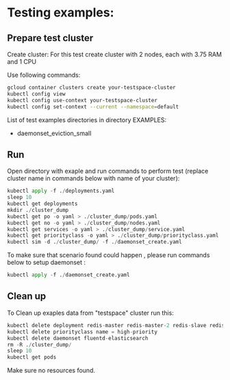 # Testing examples:
  
## Prepare test cluster

Create cluster: For this test create cluster with 2 nodes, each with 3.75 RAM and 1 CPU

Use following commands:
```bash
gcloud container clusters create your-testspace-cluster
kubectl config view
kubectl config use-context your-testspace-cluster
kubectl config set-context --current --namespace=default
```

List of test examples directories in directory EXAMPLES:

* daemonset_eviction_small

  

## Run
Open directory with exaple and run commands to perform test (replace cluster name in commands below with name of your cluster):

```python
kubectl apply -f ./deployments.yaml
sleep 10
kubectl get deployments
mkdir ./cluster_dump
kubectl get po -o yaml > ./cluster_dump/pods.yaml
kubectl get no -o yaml > ./cluster_dump/nodes.yaml
kubectl get services -o yaml > ./cluster_dump/service.yaml
kubectl get priorityclass -o yaml > ./cluster_dump/priorityclass.yaml
kubectl sim -d ./cluster_dump/ -f ./daemonset_create.yaml
```

To make sure that scenario found could happen , please run commands below to setup daemonset :
```python
kubectl apply -f ./daemonset_create.yaml
```

## Clean up

To Clean up exaples data from "testspace" cluster run this:

```python
kubectl delete deployment redis-master redis-master-2 redis-slave redis-slave-unlimit-norequest redis-slave-unlimit-norequest-2 redis-master-evict  
kubectl delete priorityclass name = high-priority
kubectl delete daemonset fluentd-elasticsearch
rm -R ./cluster_dump/
sleep 10
kubectl get pods
```

Make sure no resources found.
